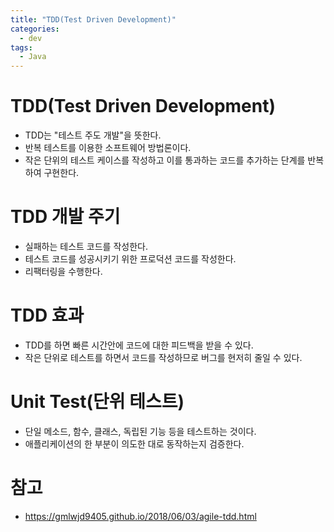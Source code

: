 ```yaml
---
title: "TDD(Test Driven Development)"
categories:
  - dev
tags:
  - Java
---
```


# TDD(Test Driven Development)

- TDD는 "테스트 주도 개발"을 뜻한다.
- 반복 테스트를 이용한 소프트웨어 방법론이다.
- 작은 단위의 테스트 케이스를 작성하고 이를 통과하는 코드를 추가하는 단계를 반복하여 구현한다.

# TDD 개발 주기

- 실패하는 테스트 코드를 작성한다.
- 테스트 코드를 성공시키기 위한 프로덕션 코드를 작성한다.
- 리팩터링을 수행한다.

# TDD 효과

- TDD를 하면 빠른 시간안에 코드에 대한 피드백을 받을 수 있다.
- 작은 단위로 테스트를 하면서 코드를 작성하므로 버그를 현저히 줄일 수 있다.

# Unit Test(단위 테스트)

- 단일 메소드, 함수, 클래스, 독립된 기능 등을 테스트하는 것이다.
- 애플리케이션의 한 부분이 의도한 대로 동작하는지 검증한다.

# 참고

- https://gmlwjd9405.github.io/2018/06/03/agile-tdd.html

